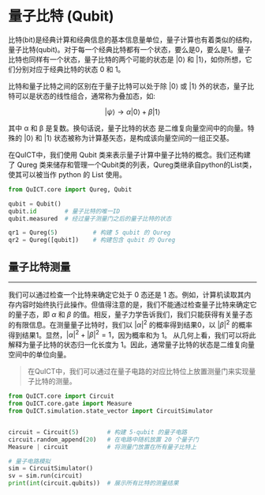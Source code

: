 # 量子比特 (Qubit)

比特(bit)是经典计算和经典信息的基本信息量单位，量子计算也有着类似的结构，量子比特(qubit)。对于每一个经典比特都有一个状态，要么是0，要么是1。量子比特也同样有一个状态，量子比特的两个可能的状态是 $|0⟩$ 和 $|1⟩$，如你所想，它们分别对应于经典比特的状态 $0$ 和 $1$。

比特和量子比特之间的区别在于量子比特可以处于除 $|0⟩$ 或 $|1⟩$ 外的状态，量子比特可以是状态的线性组合，通常称为叠加态，如:

$$|\psi \rangle \rightarrow \alpha |0 \rangle + \beta |1 \rangle$$

其中 α 和 β 是复数。换句话说，量子比特的状态 是二维复向量空间中的向量。特殊的 |0⟩ 和 |1⟩ 状态被称为计算基矢态，是构成该向量空间的一组正交基。

在QuICT中，我们使用 Qubit 类来表示量子计算中量子比特的概念。我们还构建了 Qureg 类来储存和管理一个Qubit类的列表，Qureg类继承自python的List类，使其可以被当作 python 的 List 使用。

```python
from QuICT.core import Qureg, Qubit

qubit = Qubit()
qubit.id        # 量子比特的唯一ID
qubit.measured  # 经过量子测量门之后的量子比特的状态

qr1 = Qureg(5)          # 构建 5 qubit 的 Qureg
qr2 = Qureg([qubit])    # 构建包含 qubit 的 Qureg
```

## 量子比特测量
----
我们可以通过检查一个比特来确定它处于 $0$ 态还是 $1$ 态。例如，计算机读取其内存内容时始终执行此操作。但值得注意的是，我们不能通过检查量子比特来确定它的量子态，即 $\alpha$ 和 $\beta$ 的值。相反，量子力学告诉我们，我们只能获得有关量子态的有限信息。在测量量子比特时，我们以 $|\alpha|^2$ 的概率得到结果$0$，以 $|\beta|^2$ 的概率得到结果$1$。显然，$|\alpha|^2 + |\beta|^2 = 1$，因为概率和为 $1$。 从几何上看，我们可以将此解释为量子比特的状态归一化长度为 $1$。因此，通常量子比特的状态是二维复向量空间中的单位向量。

> 在QuICT中，我们可以通过在量子电路的对应比特位上放置测量门来实现量子比特的测量。
```python
from QuICT.core import Circuit
from QuICT.core.gate import Measure
from QuICT.simulation.state_vector import CircuitSimulator


circuit = Circuit(5)        # 构建 5-qubit 的量子电路
circuit.random_append(20)   # 在电路中随机放置 20 个量子门
Measure | circuit           # 将测量门放置在所有量子比特上

# 量子电路模拟
sim = CircuitSimulator()
sv = sim.run(circuit)
print(int(circuit.qubits))  # 展示所有比特的测量结果
```